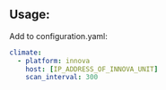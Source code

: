 ## Usage:
Add to configuration.yaml:

``` yaml
climate:
  - platform: innova
    host: [IP_ADDRESS_OF_INNOVA_UNIT]
    scan_interval: 300
```